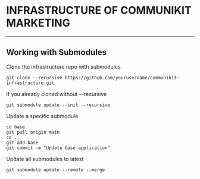 # INFRASTRUCTURE OF COMMUNIKIT MARKETING

---

## Working with Submodules

Clone the infrastructure repo with submodules
```
git clone --recursive https://github.com/yourusername/communikit-infrastructure.git
```

If you already cloned without --recursive
```
git submodule update --init --recursive
```

Update a specific submodule
```
cd base
git pull origin main
cd ..
git add base
git commit -m "Update base application"
```
Update all submodules to latest
```
git submodule update --remote --merge
```